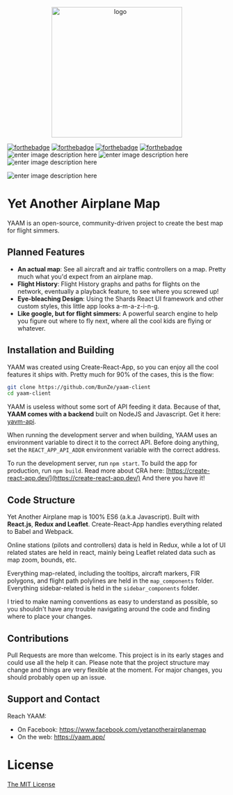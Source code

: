 <p align="center">
<img src="https://i.imgur.com/Z36Ky91.png" alt="logo" width="300px"></img>
</p>

[![forthebadge](https://forthebadge.com/images/badges/built-with-love.svg)](https://forthebadge.com) [![forthebadge](https://forthebadge.com/images/badges/made-with-javascript.svg)](https://forthebadge.com) [![forthebadge](https://forthebadge.com/images/badges/uses-badges.svg)](https://forthebadge.com) [![forthebadge](https://forthebadge.com/images/badges/designed-in-ms-paint.svg)](https://forthebadge.com)![enter image description here](https://img.shields.io/badge/version-0.2-orange?style=for-the-badge) ![enter image description here](https://img.shields.io/badge/PR-sure-blue?style=for-the-badge) ![enter image description here](https://img.shields.io/badge/webapp-up-green?style=for-the-badge)



![enter image description here](https://i.imgur.com/FjV93Qb.png)

# Yet Another Airplane Map
YAAM is an open-source, community-driven project to create the best map for flight simmers.

## Planned Features

 - **An actual map**: See all aircraft and air traffic controllers on a map. Pretty much what you'd expect from an airplane map.
 - **Flight History**: Flight History graphs and paths for flights on the network, eventually a playback feature, to see where you screwed up!
 - **Eye-bleaching Design**: Using the Shards React UI framework and other custom styles, this little app looks a-m-a-z-i-n-g.
 - **Like google, but for flight simmers:** A powerful search engine to help you figure out where to fly next, where all the cool kids are flying or whatever.

## Installation and Building
YAAM was created using Create-React-App, so you can enjoy all the cool features it ships with. Pretty much for 90% of the cases, this is the flow:
```bash
git clone https://github.com/BunZe/yaam-client
cd yaam-client
```

YAAM is useless without some sort of API feeding it data. Because of that, **YAAM comes with a backend** built on NodeJS and Javascript. Get it here: [yavm-api](https://github.com/BunZe/yavm-api). 

When running the development server and when building, YAAM uses an environment variable to direct it to the correct API. Before doing anything, set the `REACT_APP_API_ADDR` environment variable with the correct address.

To run the development server, run `npm start`.
To build the app for production, run `npm build`.
Read more about CRA here:  [https://create-react-app.dev/](https://create-react-app.dev/)
And there you have it!

## Code Structure
Yet Another Airplane map is 100% ES6 (a.k.a Javascript). Built with **React.js**, **Redux and Leaflet**. Create-React-App handles everything related to Babel and Webpack.

Online stations (pilots and controllers) data is held in Redux, while a lot of UI related states are held in react, mainly being Leaflet related data such as map zoom, bounds, etc.

Everything map-related, including the tooltips, aircraft markers, FIR polygons, and flight path polylines are held in the `map_components` folder.
Everything sidebar-related is held in the `sidebar_components` folder.

I tried to make naming conventions as easy to understand as possible, so you shouldn't have any trouble navigating around the code and finding where to place your changes.

## Contributions
Pull Requests are more than welcome. This project is in its early stages and could use all the help it can.
Please note that the project structure may change and things are very flexible at the moment. For major changes, you should probably open up an issue.

## Support and Contact
Reach YAAM:

 - On Facebook: https://www.facebook.com/yetanotherairplanemap
 - On the web: https://yaam.app/

# License
[The MIT License](https://opensource.org/licenses/MIT)
